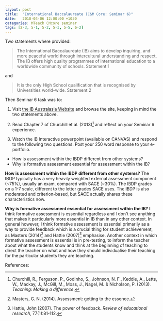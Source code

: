 ```yaml
---
layout: post
title:  "International Baccalaureate (C&M Core: Seminar 6)"
date:   2018-04-06 12:00:00 +1030
categories: MTeach CMcore seminar
tags: [2-3, 5-1, 5-2, 5-3, 5-5, 6-2]
---
```


Two statements where provided:
	
<blockquote markdown="1">
The International Baccalaureate (IB) aims to develop inquiring, and more peaceful world through intercultural understanding and respect. The IB offers high quality programmes of international education to a worldwide community of schools. Statement 1
</blockquote>
and
<blockquote markdown="1">
It is the only High School qualification that is recognised by Universities world-wide. Statement 2
</blockquote>

Then Seminar 6 task was to: 

1. Visit [the IB Australasia Website](https://ibaustralasia.org/) and browse the site, keeping in mind the two statements above.

2. Read Chapter 7 of Churchill et al. (2013)[^Churchill2013] and reflect on your Seminar 6 experience.

3. Watch the IB Interactive powerpoint (available on CANVAS) and respond to the following two questions. Post your 250 word response to your e-portfolio.
 - How is assessment within the IBDP different from other systems?
 - Why is formative assessment essential for assessment within the IB?
 
**How is assessment within the IBDP different from other systems?** The IBDP typically has a very heavily weighted external assessment component (~75%), usually an exam, compared with SACE (~30%). The IBDP grades on a 1-7 scale, different to the letter grades SACE uses. The IBDP is also moderated and criterion-based, but SACE actually shares these characteristics now.

**Why is formative assessment essential for assessment within the IB?** 
I think formative assessment is essential regardless and I don't see anything that makes it particularly more essential in IB than in any other context. In general however, I think formative assessment is essential primarily as a way to provide feedback which is a crucial thing for student achievement, as Masters (2014)[^Masters2014] and Hattie (2007)[^Hattie2007] emphasise. Another context in which formative assessment is essential is in pre-testing, to inform the teacher about what the students know and think at the beginning of teaching to direct the teacher on what and how they should individualise their teaching for the particular students they are teaching.


References:

[^Churchill2013]: Churchill, R., Ferguson, P., Godinho, S., Johnson, N. F., Keddie, A., Letts, W., Mackay, J., McGill, M., Moss, J., Nagel, M. & Nicholson, P. (2013). *Teaching: Making a difference*.

[^Masters2014]: Masters, G. N. (2014). Assessment: getting to the essence.

[^Hattie2007]: Hattie, John (2007). The power of feedback. *Review of educational research*, 77(1):81-112.

